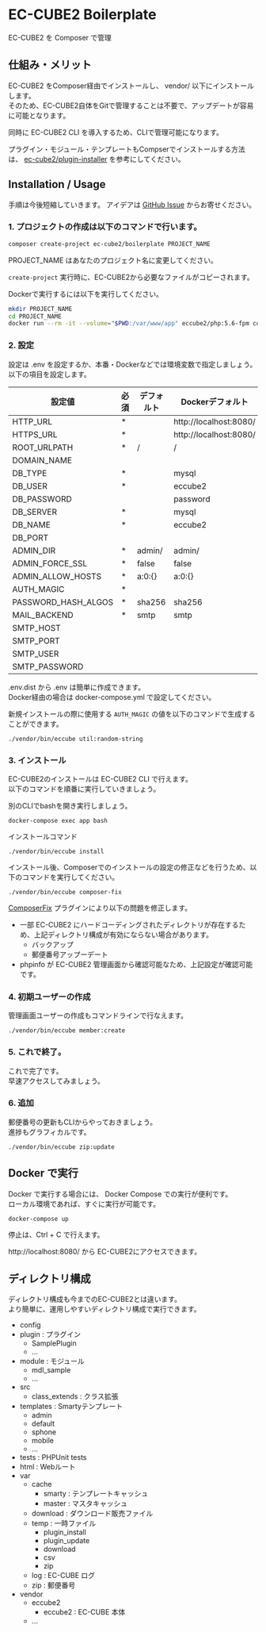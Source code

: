 # EC-CUBE2 Boilerplate

EC-CUBE2 を Composer で管理

## 仕組み・メリット

EC-CUBE2 をComposer経由でインストールし、 vendor/ 以下にインストールします。  
そのため、EC-CUBE2自体をGitで管理することは不要で、アップデートが容易に可能となります。

同時に EC-CUBE2 CLI を導入するため、CLIで管理可能になります。

プラグイン・モジュール・テンプレートもCompserでインストールする方法は、 [ec-cube2/plugin-installer](https://github.com/ec-cube2/plugin-installer) を参考にしてください。


## Installation / Usage

手順は今後短縮していきます。
アイデアは [GitHub Issue](https://github.com/ec-cube2/boilerplate/issues) からお寄せください。

### 1. プロジェクトの作成は以下のコマンドで行います。

```sh
composer create-project ec-cube2/boilerplate PROJECT_NAME
```

PROJECT_NAME はあなたのプロジェクト名に変更してください。

`create-project` 実行時に、EC-CUBE2から必要なファイルがコピーされます。


Dockerで実行するには以下を実行してください。

```sh
mkdir PROJECT_NAME
cd PROJECT_NAME
docker run --rm -it --volume="$PWD:/var/www/app" eccube2/php:5.6-fpm composer create-project ec-cube2/boilerplate .
```




### 2. 設定

設定は .env を設定するか、本番・Dockerなどでは環境変数で指定しましょう。  
以下の項目を設定します。

| 設定値 | 必須 | デフォルト | Dockerデフォルト |
| --- | --- | --- | --- |
| HTTP_URL | * |  | http://localhost:8080/ |
| HTTPS_URL | * |  | http://localhost:8080/ |
| ROOT_URLPATH | * | / | / |
| DOMAIN_NAME |  |  |  |
| DB_TYPE | * |  | mysql |
| DB_USER | * |  | eccube2 |
| DB_PASSWORD |  |  | password |
| DB_SERVER | * |  | mysql |
| DB_NAME | * |  | eccube2 |
| DB_PORT |  |  |  |
| ADMIN_DIR | * | admin/ | admin/ |
| ADMIN_FORCE_SSL | * | false | false |
| ADMIN_ALLOW_HOSTS | * | a:0:{} | a:0:{} |
| AUTH_MAGIC | * |  |  |
| PASSWORD_HASH_ALGOS | * | sha256 | sha256 |
| MAIL_BACKEND | * | smtp | smtp |
| SMTP_HOST |  |  |  |
| SMTP_PORT |  |  |  |
| SMTP_USER |  |  |  |
| SMTP_PASSWORD |  |  |  |

.env.dist から .env は簡単に作成できます。  
Docker経由の場合は docker-compose.yml で設定してください。

新規インストールの際に使用する `AUTH_MAGIC` の値を以下のコマンドで生成することができます。

```
./vendor/bin/eccube util:random-string
```


### 3. インストール

EC-CUBE2のインストールは EC-CUBE2 CLI で行えます。  
以下のコマンドを順番に実行していきましょう。

別のCLIでbashを開き実行しましょう。

```
docker-compose exec app bash
```

インストールコマンド

```
./vendor/bin/eccube install
```

インストール後、Composerでのインストールの設定の修正などを行うため、以下のコマンドを実行してください。

```
./vendor/bin/eccube composer-fix
```

[ComposerFix](https://github.com/ec-cube2-plugin/composer_fix) プラグインにより以下の問題を修正します。

- 一部 EC-CUBE2 にハードコーディングされたディレクトリが存在するため、上記ディレクトリ構成が有効にならない場合があります。
    - バックアップ
    - 郵便番号アップーデート
- phpinfo が EC-CUBE2 管理画面から確認可能なため、上記設定が確認可能です。


### 4. 初期ユーザーの作成

管理画面ユーザーの作成もコマンドラインで行なえます。

```
./vendor/bin/eccube member:create
```

### 5. これで終了。

これで完了です。  
早速アクセスしてみましょう。

### 6. 追加

郵便番号の更新もCLIからやっておきましょう。  
進捗もグラフィカルです。

```
./vendor/bin/eccube zip:update
```


## Docker で実行

Docker で実行する場合には、 Docker Compose での実行が便利です。  
ローカル環境であれば、すぐに実行が可能です。

```
docker-compose up
```

停止は、Ctrl + C で行えます。

http://localhost:8080/ から EC-CUBE2にアクセスできます。


## ディレクトリ構成

ディレクトリ構成も今までのEC-CUBE2とは違います。  
より簡単に、運用しやすいディレクトリ構成で実行できます。

- config
- plugin : プラグイン
    - SamplePlugin
    - ...
- module : モジュール
    - mdl_sample
    - ...
- src
    - class_extends : クラス拡張
- templates : Smartyテンプレート
    - admin
    - default
    - sphone
    - mobile
    - ...
- tests : PHPUnit tests
- html : Webルート
- var
    - cache
        - smarty : テンプレートキャッシュ
        - master : マスタキャッシュ
    - download : ダウンロード販売ファイル
    - temp : 一時ファイル
        - plugin_install
        - plugin_update
        - download
        - csv
        - zip 
    - log : EC-CUBE ログ
    - zip : 郵便番号
- vendor
    - eccube2
        - eccube2 : EC-CUBE 本体
    - ...
